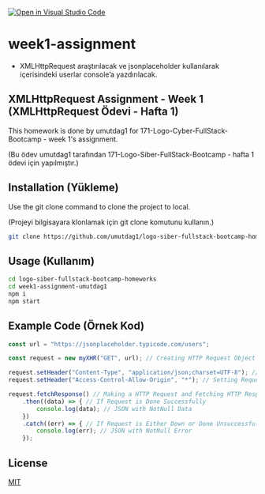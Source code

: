[![Open in Visual Studio Code](https://classroom.github.com/assets/open-in-vscode-f059dc9a6f8d3a56e377f745f24479a46679e63a5d9fe6f495e02850cd0d8118.svg)](https://classroom.github.com/online_ide?assignment_repo_id=6902368&assignment_repo_type=AssignmentRepo)
# week1-assignment

- XMLHttpRequest araştırılacak ve jsonplaceholder kullanılarak içerisindeki userlar console’a yazdırılacak.

## XMLHttpRequest Assignment - Week 1 (XMLHttpRequest Ödevi - Hafta 1)

This homework is done by umutdag1 for 171-Logo-Cyber-FullStack-Bootcamp - week 1's assignment.

(Bu ödev umutdag1 tarafından 171-Logo-Siber-FullStack-Bootcamp - hafta 1 ödevi için yapılmıştır.)

## Installation (Yükleme)

Use the git clone command to clone the project to local.

(Projeyi bilgisayara klonlamak için git clone komutunu kullanın.)

```bash
git clone https://github.com/umutdag1/logo-siber-fullstack-bootcamp-homeworks
```

## Usage (Kullanım)

```bash
cd logo-siber-fullstack-bootcamp-homeworks
cd week1-assignment-umutdag1
npm i
npm start
```

## Example Code (Örnek Kod)
```js
const url = "https://jsonplaceholder.typicode.com/users";

const request = new myXHR("GET", url); // Creating HTTP Request Object

request.setHeader("Content-Type", "application/json;charset=UTF-8"); // Setting Request Header
request.setHeader("Access-Control-Allow-Origin", "*"); // Setting Request Header

request.fetchResponse() // Making a HTTP Request and Fetching HTTP Response On Promise
    .then((data) => { // If Request is Done Successfully
        console.log(data); // JSON with NotNull Data
    })
    .catch((err) => { // If Request is Either Down or Done Unsuccessfully
        console.log(err); // JSON with NotNull Error
    });
```

## License
[MIT](https://github.com/171-Logo-Siber-FullStack-Bootcamp/week1-assignment-umutdag1/blob/main/LICENSE)